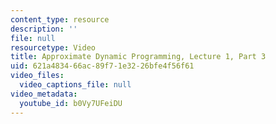 ```yaml
---
content_type: resource
description: ''
file: null
resourcetype: Video
title: Approximate Dynamic Programming, Lecture 1, Part 3
uid: 621a4834-66ac-89f7-1e32-26bfe4f56f61
video_files:
  video_captions_file: null
video_metadata:
  youtube_id: b0Vy7UFeiDU
---
```

